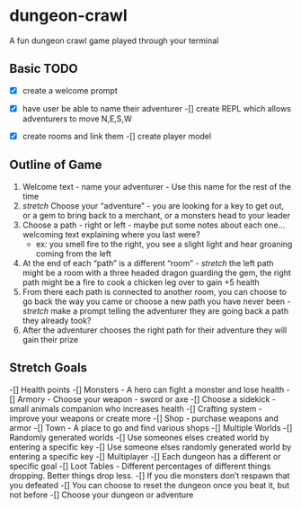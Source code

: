 # dungeon-crawl
A fun dungeon crawl game played through your terminal

## Basic TODO
-[X] create a welcome prompt
-[X] have user be able to name their adventurer
-[] create REPL which allows adventurers to move N,E,S,W
-[X] create rooms and link them
-[] create player model


## Outline of Game
1. Welcome text - name your adventurer - Use this name for the rest of the time
2. *stretch* Choose your “adventure” - you are looking for a key to get out, or a gem to bring back to a merchant, or a monsters head to your leader
3. Choose a path - right or left - maybe put some notes about each one… welcoming text explaining where you last were?
    - ex: you smell fire to the right, you see a slight light and hear groaning coming from the left
4. At the end of each “path” is a different “room” - *stretch* the left path might be a room with a three headed dragon guarding the gem, the right path might be a fire to cook a chicken leg over to gain +5 health
5. From there each path is connected to another room, you can choose to go back the way you came or choose a new path you have never been - *stretch* make a prompt telling the adventurer they are going back a path they already took? 
6. After the adventurer chooses the right path for their adventure they will gain their prize


## Stretch Goals
-[] Health points
-[] Monsters - A hero can fight a monster and lose health
-[] Armory - Choose your weapon - sword or axe
-[] Choose a sidekick - small animals companion who increases health
-[] Crafting system - improve your weapons or create more
-[] Shop - purchase weapons and armor
-[] Town - A place to go and find various shops
-[] Multiple Worlds
-[] Randomly generated worlds
-[] Use someones elses created world by entering a specific key
-[] Use someone elses randomly generated world by entering a specific key
-[] Multiplayer
-[] Each dungeon has a different or specific goal
-[] Loot Tables - Different percentages of different things dropping. Better things drop less.
-[] If you die monsters don’t respawn that you defeated
-[] You can choose to reset the dungeon once you beat it, but not before
-[] Choose your dungeon or adventure

